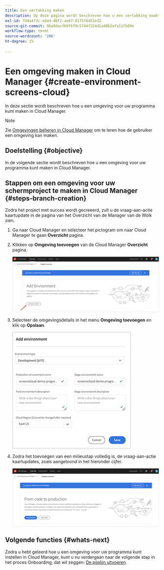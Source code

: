 ```yaml
---
title: Een vertakking maken
description: Op deze pagina wordt beschreven hoe u een vertakking maakt in Cloud Manager for Screens as a Cloud Service.
exl-id: 744a473c-edad-4bf2-ae87-0175f6451e32
source-git-commit: 96a0dacf69f6f9c5744f224d1a48b2afa11fb09e
workflow-type: tm+mt
source-wordcount: '206'
ht-degree: 1%

---
```


# Een omgeving maken in Cloud Manager {#create-environment-screens-cloud}

In deze sectie wordt beschreven hoe u een omgeving voor uw programma kunt maken in Cloud Manager.

>[!NOTE]
>Zie [Omgevingen beheren in Cloud Manager](https://experienceleague.adobe.com/docs/experience-manager-cloud-service/implementing/using-cloud-manager/manage-environments.html?lang=en) om te leren hoe de gebruiker een omgeving kan maken.

## Doelstelling {#objective}

In de volgende sectie wordt beschreven hoe u een omgeving voor uw programma kunt maken in Cloud Manager.

## Stappen om een omgeving voor uw schermproject te maken in Cloud Manager {#steps-branch-creation}

Zodra het project met succes wordt gecreeerd, zult u de vraag-aan-actie kaartupdate in de pagina van het Overzicht van de Manager van de Wolk zien.

1. Ga naar Cloud Manager en selecteer het pictogram om naar Cloud Manager te gaan **Overzicht** pagina.

1. Klikken op **Omgeving toevoegen** van de Cloud Manager **Overzicht** pagina.

   ![afbeelding](/help/screens-cloud/assets/onboarding/add-environ1.png)

1. Selecteer de omgevingsdetails in het menu **Omgeving toevoegen** en klik op **Opslaan**.

   ![afbeelding](/help/screens-cloud/assets/onboarding/add-environ2.png)

1. Zodra het toevoegen van een milieustap volledig is, de vraag-aan-actie kaartupdates, zoals aangetoond in het hieronder cijfer.

   ![afbeelding](/help/screens-cloud/assets/onboarding/add-environ3a.png)

## Volgende functies {#whats-next}

Zodra u hebt geleerd hoe u een omgeving voor uw programma kunt instellen in Cloud Manager, kunt u nu verdergaan naar de volgende stap in het proces Onboarding, dat wil zeggen: [De pijplijn uitvoeren](/help/screens-cloud/onboarding-screens-cloud/running-a-pipeline.md).
